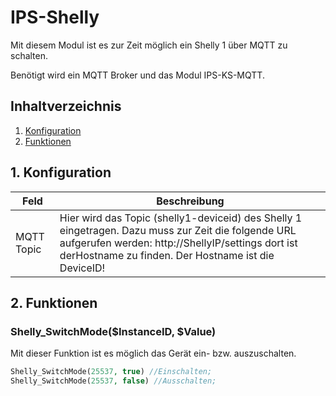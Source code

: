# IPS-Shelly
Mit diesem Modul ist es zur Zeit möglich ein Shelly 1 über MQTT zu schalten.

Benötigt wird ein MQTT Broker und das Modul IPS-KS-MQTT.

## Inhaltverzeichnis
1. [Konfiguration](#1-konfiguration)
2. [Funktionen](#2-funktionen)

## 1. Konfiguration

Feld | Beschreibung
------------ | -------------
MQTT Topic | Hier wird das Topic (shelly1-deviceid) des Shelly 1 eingetragen. Dazu muss zur Zeit die folgende URL aufgerufen werden: http://ShellyIP/settings dort ist derHostname zu finden. Der Hostname ist die DeviceID!

## 2. Funktionen

### Shelly_SwitchMode($InstanceID, $Value)
Mit dieser Funktion ist es möglich das Gerät ein- bzw. auszuschalten.
```php
Shelly_SwitchMode(25537, true) //Einschalten;
Shelly_SwitchMode(25537, false) //Ausschalten;
```